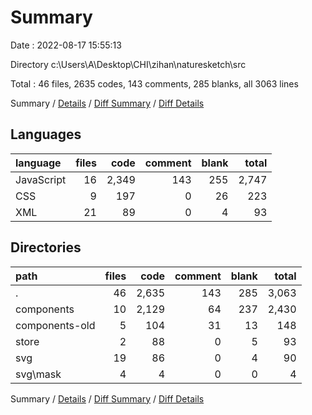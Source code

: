 # Summary

Date : 2022-08-17 15:55:13

Directory c:\\Users\\A\\Desktop\\CHI\\zihan\\naturesketch\\src

Total : 46 files,  2635 codes, 143 comments, 285 blanks, all 3063 lines

Summary / [Details](details.md) / [Diff Summary](diff.md) / [Diff Details](diff-details.md)

## Languages
| language | files | code | comment | blank | total |
| :--- | ---: | ---: | ---: | ---: | ---: |
| JavaScript | 16 | 2,349 | 143 | 255 | 2,747 |
| CSS | 9 | 197 | 0 | 26 | 223 |
| XML | 21 | 89 | 0 | 4 | 93 |

## Directories
| path | files | code | comment | blank | total |
| :--- | ---: | ---: | ---: | ---: | ---: |
| . | 46 | 2,635 | 143 | 285 | 3,063 |
| components | 10 | 2,129 | 64 | 237 | 2,430 |
| components-old | 5 | 104 | 31 | 13 | 148 |
| store | 2 | 88 | 0 | 5 | 93 |
| svg | 19 | 86 | 0 | 4 | 90 |
| svg\\mask | 4 | 4 | 0 | 0 | 4 |

Summary / [Details](details.md) / [Diff Summary](diff.md) / [Diff Details](diff-details.md)